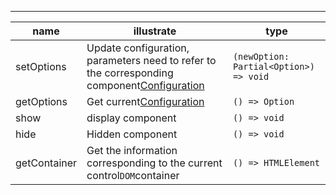 ------

| name         | illustrate                                                                                                  | type                                   |
| ------------ | ----------------------------------------------------------------------------------------------------------- | -------------------------------------- |
| setOptions   | Update configuration, parameters need to refer to the corresponding component[Configuration](Configuration) | `(newOption: Partial<Option>) => void` |
| getOptions   | Get current[Configuration](Configuration)                                                                   | `() => Option`                         |
| show         | display component                                                                                           | `() => void`                           |
| hide         | Hidden component                                                                                            | `() => void`                           |
| getContainer | Get the information corresponding to the current control`DOM`container                                      | `() => HTMLElement`                    |
